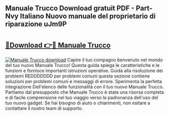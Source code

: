 ## Manuale Trucco Download gratuit PDF - Part-Nvy Italiano Nuovo manuale del proprietario di riparazione uJm9P

# <h2><a href="http://df97ye.blite.top/?on=Manuale+Trucco">🔗Download 👉🔴 Manuale Trucco</a></h2>

[![Manuale Trucco download](https://i.imgur.com/lujVjoI.png)](http://df97ye.blite.top/?on=Manuale+Trucco)
Capire il tuo compagno benvenuto nel mondo del tuo nuovo Manuale Trucco! Questa guida spiega le caratteristiche e le funzioni e fornisce importanti istruzioni operative. Guida alla risoluzione dei problemi REDDDDDDD per problemi comuni questa sezione contiene soluzioni per problemi comuni e messaggi di errore. Sperimenta la perfetta integrazione Dell'elenco delle funzionalità con il tuo nuovo Manuale Trucco. Partiamo dal presupposto che Manuale Trucco è stata una risorsa completa e di facile comprensione nel tuo viaggio verso la padronanza dell'uso del tuo nuovo gadget. Se hai bisogno di aiuto o chiarimenti, non esitare a contattare il nostro team di supporto.
